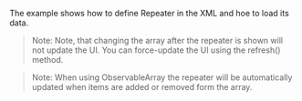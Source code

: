 The example shows how to define Repeater in the XML and hoe to load its data. 

<snippet id='repeater-create-xml'/>

<snippet id='repeater-create-code'/>

> Note: Note, that changing the array after the repeater is shown will not update the UI. You can force-update the UI using the refresh() method.

<snippet id='repeater-array'/>

> Note: When using ObservableArray the repeater will be automatically updated when items are added or removed form the array.

<snippet id='repeater-observable-array'/>